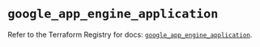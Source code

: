 # `google_app_engine_application`

Refer to the Terraform Registry for docs: [`google_app_engine_application`](https://registry.terraform.io/providers/hashicorp/google/5.34.0/docs/resources/app_engine_application).
